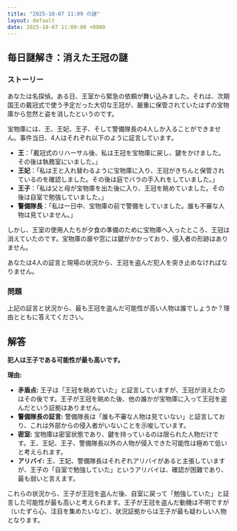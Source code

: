 ```yaml
---
title: "2025-10-07 11:09 の謎"
layout: default
date: 2025-10-07 11:09:00 +0900
---
```

## 毎日謎解き：消えた王冠の謎

### ストーリー

あなたは名探偵。ある日、王室から緊急の依頼が舞い込みました。それは、次期国王の戴冠式で使う予定だった大切な王冠が、厳重に保管されていたはずの宝物庫から忽然と姿を消したというのです。

宝物庫には、王、王妃、王子、そして警備隊長の4人しか入ることができません。事件当日、4人はそれぞれ以下のように証言しています。

*   **王**：「戴冠式のリハーサル後、私は王冠を宝物庫に戻し、鍵をかけました。その後は執務室にいました。」
*   **王妃**：「私は王と入れ替わるように宝物庫に入り、王冠がきちんと保管されているのを確認しました。その後は庭でバラの手入れをしていました。」
*   **王子**：「私は父と母が宝物庫を出た後に入り、王冠を眺めていました。その後は自室で勉強していました。」
*   **警備隊長**：「私は一日中、宝物庫の前で警備をしていました。誰も不審な人物は見ていません。」

しかし、王室の使用人たちが夕食の準備のために宝物庫へ入ったところ、王冠は消えていたのです。宝物庫の扉や窓には鍵がかかっており、侵入者の形跡はありません。

あなたは4人の証言と現場の状況から、王冠を盗んだ犯人を突き止めなければなりません。

### 問題

上記の証言と状況から、最も王冠を盗んだ可能性が高い人物は誰でしょうか？理由とともに答えてください。

## 解答

**犯人は王子である可能性が最も高いです。**

**理由:**

*   **矛盾点:** 王子は「王冠を眺めていた」と証言していますが、王冠が消えたのはその後です。王子が王冠を眺めた後、他の誰かが宝物庫に入って王冠を盗んだという証拠はありません。
*   **警備隊長の証言:** 警備隊長は「誰も不審な人物は見ていない」と証言しており、これは外部からの侵入者がいないことを示唆しています。
*   **密室:** 宝物庫は密室状態であり、鍵を持っているのは限られた人物だけです。王、王妃、王子、警備隊長以外の人物が侵入できた可能性は極めて低いと考えられます。
*   **アリバイ:** 王、王妃、警備隊長はそれぞれアリバイがあると主張していますが、王子の「自室で勉強していた」というアリバイは、確認が困難であり、最も弱いと言えます。

これらの状況から、王子が王冠を盗んだ後、自室に戻って「勉強していた」と証言した可能性が最も高いと考えられます。王子が王冠を盗んだ動機は不明ですが（いたずら心、注目を集めたいなど）、状況証拠からは王子が最も疑わしい人物となります。
